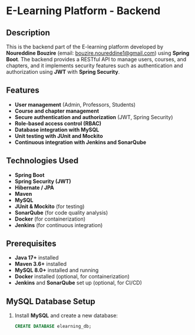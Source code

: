 # E-Learning Platform - Backend

## Description
This is the backend part of the E-learning platform developed by **Noureddine Bouzire** (email: bouzire.noureddine1@gmail.com) using **Spring Boot**. The backend provides a RESTful API to manage users, courses, and chapters, and it implements security features such as authentication and authorization using **JWT** with **Spring Security**.

## Features
- **User management** (Admin, Professors, Students)
- **Course and chapter management**
- **Secure authentication and authorization** (JWT, Spring Security)
- **Role-based access control (RBAC)**
- **Database integration with MySQL**
- **Unit testing with JUnit and Mockito**
- **Continuous integration with Jenkins and SonarQube**

## Technologies Used
- **Spring Boot**
- **Spring Security (JWT)**
- **Hibernate / JPA**
- **Maven**
- **MySQL**
- **JUnit & Mockito** (for testing)
- **SonarQube** (for code quality analysis)
- **Docker** (for containerization)
- **Jenkins** (for continuous integration)

## Prerequisites
- **Java 17+** installed
- **Maven 3.6+** installed
- **MySQL 8.0+** installed and running
- **Docker** installed (optional, for containerization)
- **Jenkins** and **SonarQube** set up (optional, for CI/CD)

## MySQL Database Setup
1. Install **MySQL** and create a new database:
   ```sql
   CREATE DATABASE elearning_db;

